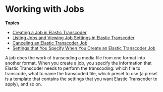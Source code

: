 # Working with Jobs<a name="working-with-jobs"></a>

**Topics**
+ [Creating a Job in Elastic Transcoder](creating-jobs.md)
+ [Listing Jobs and Viewing Job Settings in Elastic Transcoder](listing-jobs.md)
+ [Canceling an Elastic Transcoder Job](canceling-a-job.md)
+ [Settings that You Specify When You Create an Elastic Transcoder Job](job-settings.md)

A job does the work of transcoding a media file from one format into another format\. When you create a job, you specify the information that Elastic Transcoder needs to perform the transcoding: which file to transcode, what to name the transcoded file, which preset to use \(a preset is a template that contains the settings that you want Elastic Transcoder to apply\), and so on\.